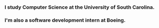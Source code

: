 ### I study Computer Science at the University of South Carolina.

### I'm also a software development intern at Boeing.
